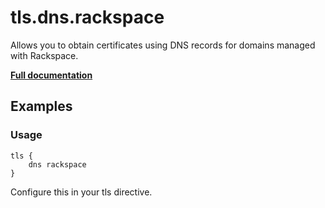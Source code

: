 # tls.dns.rackspace

Allows you to obtain certificates using DNS records for domains managed with Rackspace.

**[Full documentation](https://github.com/tmpim/dnsproviders/blob/master/README.md)**

## Examples

### Usage

``` casketfile
tls {
    dns rackspace
}
```

Configure this in your tls directive.
